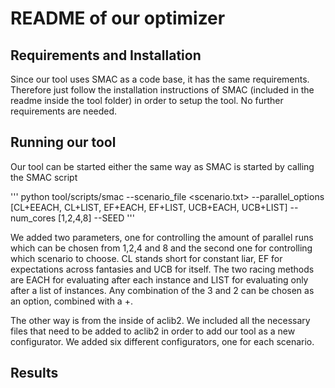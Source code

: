 # README of our optimizer

## Requirements and Installation 

Since our tool uses SMAC as a code base, it has the same requirements. Therefore just follow the installation instructions of SMAC (included in the readme inside the tool folder) in order to setup the tool. 
No further requirements are needed. 

## Running our tool

Our tool can be started either the same way as SMAC is started by calling the SMAC script 

'''
python tool/scripts/smac --scenario_file <scenario.txt> --parallel_options [CL+EEACH, CL+LIST, EF+EACH, EF+LIST, UCB+EACH, UCB+LIST] --num_cores [1,2,4,8] --SEED <seed>
'''

We added two parameters, one for controlling the amount of parallel runs which can be chosen from 1,2,4 and 8 and the second one for controlling which scenario to choose. CL stands short for constant liar, EF for expectations across fantasies and UCB for itself. The two racing methods are EACH for evaluating after each instance and LIST for evaluating only after a list of instances. Any combination of the 3 and 2 can be chosen as an option, combined with a +. 

The other way is from the inside of aclib2. We included all the necessary files that need to be added to aclib2 in order to add our tool as a new configurator. We added six different configurators, one for each scenario. 

## Results 

